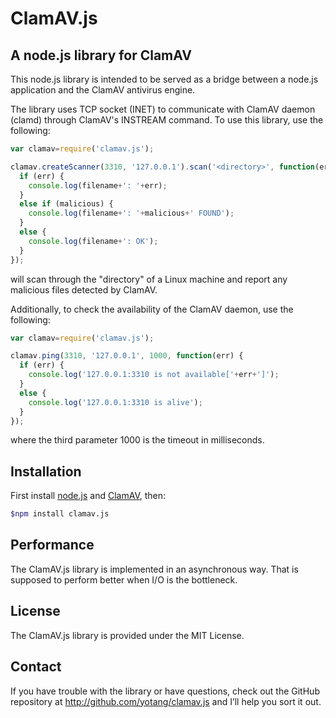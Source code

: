 ClamAV.js
========

A node.js library for ClamAV
-----------------------


This node.js library is intended to be served as a bridge between a node.js application and the ClamAV antivirus engine.

The library uses TCP socket (INET) to communicate with ClamAV daemon (clamd) through ClamAV's INSTREAM command. To use this library, use the following:

```js
var clamav=require('clamav.js');

clamav.createScanner(3310, '127.0.0.1').scan('<directory>', function(err, filename, malicious) {
  if (err) {
    console.log(filename+': '+err);
  }
  else if (malicious) {
    console.log(filename+': '+malicious+' FOUND'); 
  }
  else {
    console.log(filename+': OK');
  }
});

```

will scan through the "directory" of a Linux machine and report any malicious files detected by ClamAV.

Additionally, to check the availability of the ClamAV daemon, use the following:

```js
var clamav=require('clamav.js');

clamav.ping(3310, '127.0.0.1', 1000, function(err) {
  if (err) {
    console.log('127.0.0.1:3310 is not available['+err+']');
  }
  else {
    console.log('127.0.0.1:3310 is alive');
  }
});

```

where the third parameter 1000 is the timeout in milliseconds.


Installation
-----------
First install [node.js](http://nodejs.org) and [ClamAV](http://clamav.net), then:

```sh
$npm install clamav.js
```

Performance
-----------
The ClamAV.js library is implemented in an asynchronous way. That is supposed to perform better when I/O is the bottleneck.

License
-----------
The ClamAV.js library is provided under the MIT License.

Contact
-------
If you have trouble with the library or have questions, check out the GitHub repository at http://github.com/yotang/clamav.js and I’ll help you sort it out.
